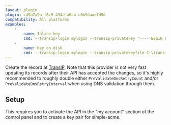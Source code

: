 ```yaml
---
layout: plugin
plugin: c49a7a9a-f8c9-494a-a6a4-c6b9daae7d9d
compatibility: All platforms
examples:
    -
        name: Inline key
        cmd: ‑‑transip-login mylogin ‑‑transip-privatekey "---- BEGIN PRIVATE KEY ---- **** ---- END PRIVATE KEY ----"
    -
        name: Key on disk
        cmd: ‑‑transip-login mylogin ‑‑transip-privatekeyfile C:\transip.key
---
```

Create the record at [TransIP](https://www.transip.nl/). Note that this provider is not very fast updating its records after their API has accepted the changes, so it's highly recommended to roughly double either `PreValidateDnsRetryCount` and/or `PreValidateDnsRetryInterval` when using DNS validation through them.

## Setup
This requires you to activate the API in the "my account" section of the control panel and to create a key pair for simple-acme.